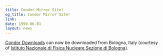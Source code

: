 ```yaml
---
title: Condor Mirror Site!
og_title: Condor Mirror Site!
link: 
date: 1999-06-01
layout: news
---
```


<a href="downloads" data-proofer-ignore>Condor Downloads</a> can now be downloaded from Bologna, Italy (courtesy of <a href="http://www.bo.infn.it" data-proofer-ignore>Istituto Nazionale di Fisica Nucleare Sezione di Bologna</a>).
